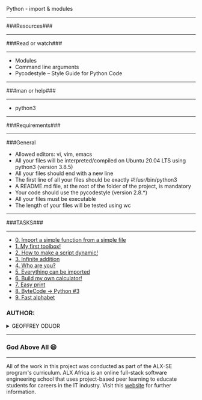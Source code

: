 Python - import & modules

---
###Resources###

---
###Read or watch###

---
- Modules
- Command line arguments
- Pycodestyle – Style Guide for Python Code

---
###man or help###

---
- python3

----
###Requirements###

---
###General
- Allowed editors: vi, vim, emacs
- All your files will be interpreted/compiled on Ubuntu 20.04 LTS using python3 (version 3.8.5)
- All your files should end with a new line
- The first line of all your files should be exactly #!/usr/bin/python3
- A README.md file, at the root of the folder of the project, is mandatory
- Your code should use the pycodestyle (version 2.8.*)
- All your files must be executable
- The length of your files will be tested using wc

---
###TASKS###

---
- [0. Import a simple function from a simple file](0-add.py)
- [1. My first toolbox!](1-calculation.py)
- [2. How to make a script dynamic!](2-args.py)
- [3. Infinite addition](3-infinite_add.py)
- [4. Who are you?](4-hidden_discovery.py)
- [5. Everything can be imported](5-variable_load.py)
- [6. Build my own calculator!](100-my_calculator.py)
- [7. Easy print](101-easy_print.py)
- [8. ByteCode -> Python #3](102-magic_calculation.py)
- [9. Fast alphabet](103-fast_alphabet.py)


### AUTHOR:
<details>
    <summary>GEOFFREY ODUOR</summary>
    <ul>
        <li>
            <a href="https://github.com/luckyhope1">Github</a>
        </li>
        <li>
            <a href="https://twitter.com/TomGeoffry">Twitter</a>
        </li>
        <li>
            <a href="https://geoffrytom@gmail.com">e-mail</a>
        </li>
    </ul>
</details>

---
### God Above All  :smile:
---
All of the work in this project was conducted as part of the ALX-SE program's curriculum. ALX Africa is an online full-stack software engineering school that uses project-based peer learning to educate students for careers in the IT industry. Visit this <a href="https://www.alxafrica.com/software-engineering-2022">website</a> for further information.
